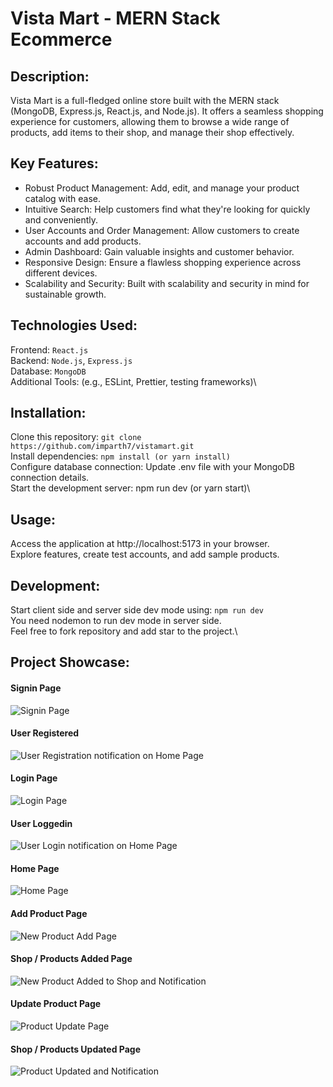 # Vista Mart - MERN Stack Ecommerce

## Description:

Vista Mart is a full-fledged online store built with the MERN stack (MongoDB, Express.js, React.js, and Node.js). It offers a seamless shopping experience for customers, allowing them to browse a wide range of products, add items to their shop, and manage their shop effectively.

## Key Features:

- Robust Product Management: Add, edit, and manage your product catalog with ease.
- Intuitive Search: Help customers find what they're looking for quickly and conveniently.
- User Accounts and Order Management: Allow customers to create accounts and add products.
- Admin Dashboard: Gain valuable insights and customer behavior.
- Responsive Design: Ensure a flawless shopping experience across different devices.
- Scalability and Security: Built with scalability and security in mind for sustainable growth.

## Technologies Used:

Frontend: `React.js`\
Backend: `Node.js`, `Express.js`\
Database: `MongoDB`\
Additional Tools: (e.g., ESLint, Prettier, testing frameworks)\

## Installation:

Clone this repository: `git clone https://github.com/imparth7/vistamart.git`\
Install dependencies: `npm install (or yarn install)`\
Configure database connection: Update .env file with your MongoDB connection details.\
Start the development server: npm run dev (or yarn start)\

## Usage:

Access the application at http://localhost:5173 in your browser.\
Explore features, create test accounts, and add sample products.

## Development:

Start client side and server side dev mode using: `npm run dev`\
You need nodemon to run dev mode in server side.\
Feel free to fork repository and add star to the project.\

## Project Showcase:

#### Signin Page
![Signin Page](https://github.com/imparth7/vistamart/blob/master/Assets/Signin.png?raw=true)

#### User Registered
![User Registration notification on Home Page](https://github.com/imparth7/vistamart/blob/master/Assets/UserRegister.png?raw=true)

#### Login Page
![Login Page](https://github.com/imparth7/vistamart/blob/master/Assets/Login.png?raw=true)

#### User Loggedin
![User Login notification on Home Page](https://github.com/imparth7/vistamart/blob/master/Assets/UserLogin.png?raw=true)

#### Home Page
![Home Page](https://github.com/imparth7/vistamart/blob/master/Assets/HomePage.png?raw=true)

#### Add Product Page
![New Product Add Page](https://github.com/imparth7/vistamart/blob/master/Assets/AddProduct.png?raw=true)

#### Shop / Products Added Page
![New Product Added to Shop and Notification](https://github.com/imparth7/vistamart/blob/master/Assets/ShopProductAdded.png?raw=true)

#### Update Product Page
![Product Update Page](https://github.com/imparth7/vistamart/blob/master/Assets/UpdateProduct.png?raw=true)

#### Shop / Products Updated Page
![Product Updated and Notification](https://github.com/imparth7/vistamart/blob/master/Assets/ShopProductUpdated.png?raw=true)